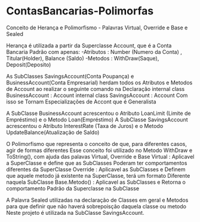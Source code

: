 # ContasBancarias-Polimorfas
Conceito de Herança e Polimorfismo - Palavras Virtual, Override e Base e Sealed

Herança é utilizada a partir da Superclasse Account, 
que é a Conta Bancaria Padrão com apenas: 
-Atributos  : Number (Numero da Conta) , Titular(Holder), Balance (Saldo)
-Metodos : WithDraw(Saque), Deposit(Deposito)

As SubClasses SavingsAccount(Conta Poupança) e BusinessAccount(Conta Empresarial) herdam todos os Atributos e Metodos de Account ao realizar o seguinte comando na Declaração
internal class BusinessAccount  : Account
internal class SavingsAccount   : Account
Com isso se Tornam Especializações de Accont que é Generalista

A SubClasse BusinessAccount acrescentou o Atributo LoanLimit (Limite de Empréstimo) e o Metodo Loan(Empréstimo)
A SubClasse SavingsAccount acrescentou o Atributo InterestRate (Taxa de Juros) e o Metodo UpdateBalance(Atualização de Saldo)

O Polimorfismo que representa o conceito de que, para diferentes casos, agir de formas diferentes
Esse conceito foi utilizado no Metodo WithDraw e ToString(), com ajuda das palavas Virtual, Override e Base
Virtual : Aplicavel a SuperClasse e define que as SubClasses Poderam ter comportamentos diferentes da SuperClasse
Override : Aplicavel as SubClasses e Definem que aquele metodo já existente na SuperClasse, terá um formato Diferente naquela SubClasse
Base.Metodo() : Aplicavel as SubClasses e Retorna o comportamento Padrão da Superclasse na SubClasse

A Palavra Sealed utilizadas na declaração de Classes em geral e Metodos para que definir que não haverá sobrepoisção daquela classe ou metodo 
Neste projeto é utilizada na SubClasse SavingsAccount.

